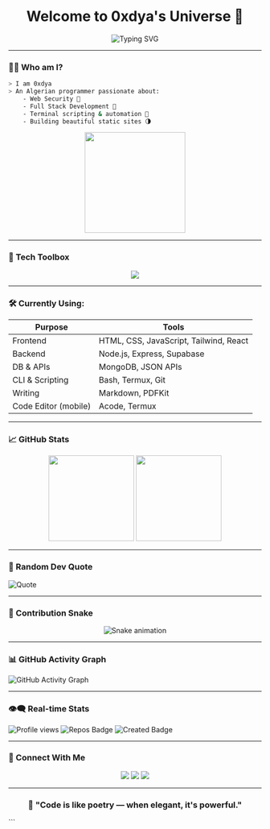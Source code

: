 
<h1 align="center">Welcome to 0xdya's Universe 🌌</h1>
<p align="center">
  <img src="https://readme-typing-svg.demolab.com?font=Fira+Code&size=24&pause=1000&center=true&vCenter=true&width=435&lines=Cybersecurity+Researcher;Frontend+Craftsman;Backend+Engineer;Open+Source+Contributor;Termux+Wizard;Full+Stack+In+Progress" alt="Typing SVG" />
</p>

---

### 🧙‍♂️ Who am I?

```bash
> I am 0xdya
> An Algerian programmer passionate about:
    - Web Security 🔐
    - Full Stack Development 🧬
    - Terminal scripting & automation 🧾
    - Building beautiful static sites 🌗
````

<p align="center">
  <img src="https://github.com/0xdya/0xdya/assets/your_custom_profile_image.gif" width="200px"/>
</p>

---

### 🧰 Tech Toolbox

<p align="center">
  <img src="https://skillicons.dev/icons?i=html,css,js,tailwind,react,nodejs,express,mongodb,python,git,github,linux,bash&theme=dark" />
</p>

---

### 🛠️ Currently Using:

| Purpose              | Tools                                  |
| -------------------- | -------------------------------------- |
| Frontend             | HTML, CSS, JavaScript, Tailwind, React |
| Backend              | Node.js, Express, Supabase             |
| DB & APIs            | MongoDB, JSON APIs                     |
| CLI & Scripting      | Bash, Termux, Git                      |
| Writing              | Markdown, PDFKit                       |
| Code Editor (mobile) | Acode, Termux                          |

---

### 📈 GitHub Stats

<div align="center">
  <img src="https://github-readme-stats.vercel.app/api?username=0xdya&show_icons=true&theme=github_dark&count_private=true&hide_title=true" height="170" />
  <img src="https://github-readme-stats.vercel.app/api/top-langs/?username=0xdya&layout=compact&theme=github_dark" height="170" />
</div>

---

### 🧠 Random Dev Quote

![Quote](https://quotes-github-readme.vercel.app/api?type=horizontal\&theme=dark)

---

### 🐍 Contribution Snake
<p align="center">
  <picture>
    <source media="(prefers-color-scheme: dark)" srcset="https://github.com/0xdya/0xdya/blob/output/github-snake-dark.svg" />
    <source media="(prefers-color-scheme: light)" srcset="https://github.com/0xdya/0xdya/blob/output/github-snake.svg" />
    <img alt="Snake animation" src="https://github.com/0xdya/0xdya/blob/output/github-snake.svg" />
  </picture>
</p>


---

### 📊 GitHub Activity Graph

![GitHub Activity Graph](https://github-readme-activity-graph.vercel.app/graph?username=0xdya\&bg_color=0d1117\&color=58a6ff\&line=2d96ff\&point=ffffff\&area=true\&hide_border=true)

---

### 👁️‍🗨️ Real-time Stats

![Profile views](https://komarev.com/ghpvc/?username=0xdya\&style=flat-square\&color=blueviolet)
![Repos Badge](https://badges.pufler.dev/repos/0xdya)
![Created Badge](https://badges.pufler.dev/created/0xdya/0xdya)

---

### 🔗 Connect With Me

<p align="center">
  <a href="https://0xdya.github.io"><img src="https://img.shields.io/badge/My%20Portfolio-0xdya.github.io-000000?style=for-the-badge&logo=github&logoColor=white" /></a>
  <a href="mailto:0xdya@protonmail.com"><img src="https://img.shields.io/badge/Email-0xdya@protonmail.com-8B89CC?style=for-the-badge&logo=protonmail" /></a>
  <a href="https://github.com/0xdya"><img src="https://img.shields.io/badge/GitHub-0xdya-181717?style=for-the-badge&logo=github" /></a>
</p>

---

<h3 align="center">💬 "Code is like poetry — when elegant, it's powerful."</h3>
```
